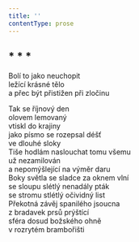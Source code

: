 ```yaml
---
title: ''
contentType: prose
---
```


## \* \* \*

Bolí to jako neuchopit  
ležící krásné tělo  
a přec být přistižen při zločinu

Tak se říjnový den  
olovem lemovaný  
vtiskl do krajiny  
jako písmo se rozepsal déšť  
ve dlouhé sloky  
Tiše hodlám naslouchat tomu všemu  
už nezamilován  
a nepomýšlející na výměr daru  
Boky světla se sladce za oknem vlní  
se sloupu slétlý nenadály pták  
se stromu stlétlý očividný list  
Překotná závěj spanilého jsoucna  
z bradavek prsů prýštící  
sféra dosud božského ohně  
v rozrytém brambořišti
